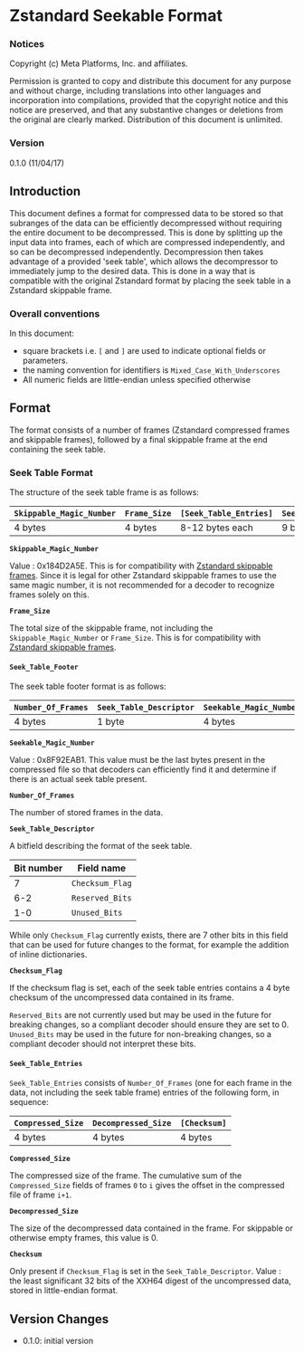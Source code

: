 # Zstandard Seekable Format

### Notices

Copyright (c) Meta Platforms, Inc. and affiliates.

Permission is granted to copy and distribute this document for any purpose and
without charge, including translations into other languages and incorporation
into compilations, provided that the copyright notice and this notice are
preserved, and that any substantive changes or deletions from the original are
clearly marked. Distribution of this document is unlimited.

### Version

0.1.0 (11/04/17)

## Introduction

This document defines a format for compressed data to be stored so that
subranges of the data can be efficiently decompressed without requiring the
entire document to be decompressed. This is done by splitting up the input data
into frames, each of which are compressed independently, and so can be
decompressed independently. Decompression then takes advantage of a provided
'seek table', which allows the decompressor to immediately jump to the desired
data. This is done in a way that is compatible with the original Zstandard
format by placing the seek table in a Zstandard skippable frame.

### Overall conventions

In this document:

-   square brackets i.e. `[` and `]` are used to indicate optional fields or
    parameters.
-   the naming convention for identifiers is `Mixed_Case_With_Underscores`
-   All numeric fields are little-endian unless specified otherwise

## Format

The format consists of a number of frames (Zstandard compressed frames and
skippable frames), followed by a final skippable frame at the end containing the
seek table.

### Seek Table Format

The structure of the seek table frame is as follows:

| `Skippable_Magic_Number` | `Frame_Size` | `[Seek_Table_Entries]` | `Seek_Table_Footer` |
| ------------------------ | ------------ | ---------------------- | ------------------- |
| 4 bytes                  | 4 bytes      | 8-12 bytes each        | 9 bytes             |

**`Skippable_Magic_Number`**

Value : 0x184D2A5E. This is for compatibility with [Zstandard skippable frames].
Since it is legal for other Zstandard skippable frames to use the same magic
number, it is not recommended for a decoder to recognize frames solely on this.

**`Frame_Size`**

The total size of the skippable frame, not including the
`Skippable_Magic_Number` or `Frame_Size`. This is for compatibility with
[Zstandard skippable frames].

[Zstandard skippable frames]:
	https://github.com/facebook/zstd/blob/release/doc/zstd_compression_format.md#skippable-frames

#### `Seek_Table_Footer`

The seek table footer format is as follows:

| `Number_Of_Frames` | `Seek_Table_Descriptor` | `Seekable_Magic_Number` |
| ------------------ | ----------------------- | ----------------------- |
| 4 bytes            | 1 byte                  | 4 bytes                 |

**`Seekable_Magic_Number`**

Value : 0x8F92EAB1. This value must be the last bytes present in the compressed
file so that decoders can efficiently find it and determine if there is an
actual seek table present.

**`Number_Of_Frames`**

The number of stored frames in the data.

**`Seek_Table_Descriptor`**

A bitfield describing the format of the seek table.

| Bit number | Field name      |
| ---------- | --------------- |
| 7          | `Checksum_Flag` |
| 6-2        | `Reserved_Bits` |
| 1-0        | `Unused_Bits`   |

While only `Checksum_Flag` currently exists, there are 7 other bits in this
field that can be used for future changes to the format, for example the
addition of inline dictionaries.

**`Checksum_Flag`**

If the checksum flag is set, each of the seek table entries contains a 4 byte
checksum of the uncompressed data contained in its frame.

`Reserved_Bits` are not currently used but may be used in the future for
breaking changes, so a compliant decoder should ensure they are set to 0.
`Unused_Bits` may be used in the future for non-breaking changes, so a compliant
decoder should not interpret these bits.

#### **`Seek_Table_Entries`**

`Seek_Table_Entries` consists of `Number_Of_Frames` (one for each frame in the
data, not including the seek table frame) entries of the following form, in
sequence:

| `Compressed_Size` | `Decompressed_Size` | `[Checksum]` |
| ----------------- | ------------------- | ------------ |
| 4 bytes           | 4 bytes             | 4 bytes      |

**`Compressed_Size`**

The compressed size of the frame. The cumulative sum of the `Compressed_Size`
fields of frames `0` to `i` gives the offset in the compressed file of frame
`i+1`.

**`Decompressed_Size`**

The size of the decompressed data contained in the frame. For skippable or
otherwise empty frames, this value is 0.

**`Checksum`**

Only present if `Checksum_Flag` is set in the `Seek_Table_Descriptor`. Value :
the least significant 32 bits of the XXH64 digest of the uncompressed data,
stored in little-endian format.

## Version Changes

-   0.1.0: initial version
